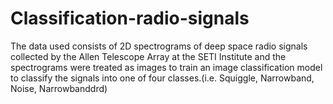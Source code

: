 # Classification-radio-signals
The data used consists of 2D spectrograms of deep space radio signals collected by the Allen Telescope Array at the SETI Institute and the spectrograms were treated as images to train an image classification model to classify the signals into one of four classes.(i.e. Squiggle, Narrowband, Noise, Narrowbanddrd) 
